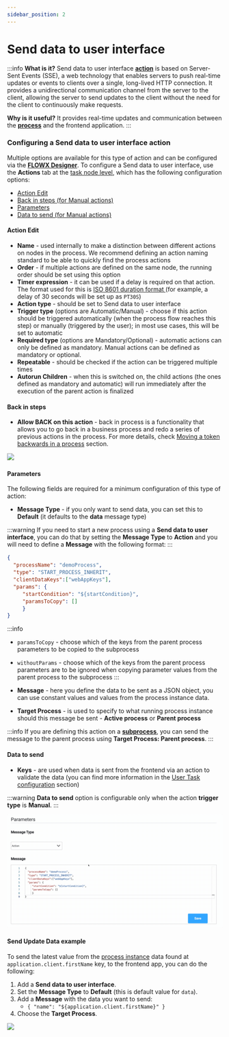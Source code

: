 ```yaml
---
sidebar_position: 2
---
```


# Send data to user interface

:::info
**What is it?** Send data to user interface [**action**](../../terms/flowx-actions) is based on Server-Sent Events (SSE), a web technology that enables servers to push real-time updates or events to clients over a single, long-lived HTTP connection. It provides a unidirectional communication channel from the server to the client, allowing the server to send updates to the client without the need for the client to continuously make requests.

**Why is it useful?** It provides real-time updates and communication between the [**process**](../../terms/flowx-process) and the frontend application.
:::

### Configuring a Send data to user interface action

Multiple options are available for this type of action and can be configured via the [**FLOWX Designer**](../../terms/flowx-ai-designer). To configure a Send data to user interface, use the **Actions** tab at the [task node level](../../flowx-designer/managing-a-process-flow/adding-a-new-node.md), which has the following configuration options:

* [Action Edit](#action-edit)
* [Back in steps (for Manual actions)](#back-in-steps)
* [Parameters](#parameters)
* [Data to send (for Manual actions)](#data-to-send)

#### Action Edit

* **Name** - used internally to make a distinction between different actions on nodes in the process. We recommend defining an action naming standard to be able to quickly find the process actions
* **Order** - if multiple actions are defined on the same node, the running order should be set using this option
* **Timer expression** - it can be used if a delay is required on that action. The format used for this is [ISO 8601 duration format ](hthttps://www.w3.org/TR/NOTE-datetime)(for example, a delay of 30 seconds will be set up as `PT30S`)
* **Action type** - should be set to Send data to user interface
* **Trigger type** (options are Automatic/Manual) - choose if this action should be triggered automatically (when the process flow reaches this step) or manually (triggered by the user); in most use cases, this will be set to automatic
* **Required type** (options are Mandatory/Optional) - automatic actions can only be defined as mandatory. Manual actions can be defined as mandatory or optional.
* **Repeatable** - should be checked if the action can be triggered multiple times
* **Autorun Children** - when this is switched on, the child actions (the ones defined as mandatory and automatic) will run immediately after the execution of the parent action is finalized

#### **Back in steps**

* **Allow BACK on this action** - back in process is a functionality that allows you to go back in a business process and redo a series of previous actions in the process. For more details, check [Moving a token backwards in a process](../../flowx-designer/managing-a-process-flow/moving-a-token-backwards-in-a-process.md) section.

![](https://s3.eu-west-1.amazonaws.com/docx.flowx.ai/building-blocks/node/websocket_action_edit.png)

#### **Parameters**

The following fields are required for a minimum configuration of this type of action:

* **Message Type** - if you only want to send data, you can set this to **Default** (it defaults to the **data** message type)

:::warning
If you need to start a new process using a **Send data to user interface**, you can do that by setting the **Message Type** to **Action** and you will need to define a **Message** with the following format:
:::


```json
{
  "processName": "demoProcess",
  "type": "START_PROCESS_INHERIT",
  "clientDataKeys":["webAppKeys"],
  "params": {
     "startCondition": "${startCondition}",
     "paramsToCopy": []
     }
}
```

:::info
* `paramsToCopy` - choose which of the keys from the parent process parameters to be copied to the subprocess

* `withoutParams` - choose which of the keys from the parent process parameters are to be ignored when copying parameter values from the parent process to the subprocess
:::

* **Message** - here you define the data to be sent as a JSON object, you can use constant values and values from the process instance data.
* **Target Process** - is used to specify to what running process instance should this message be sent - **Active process** or **Parent process**

:::info
If you are defining this action on a [**subprocess**](../node/subprocess-run-node.md), you can send the message to the parent process using **Target Process: Parent process**.
:::

#### Data to send

* **Keys** - are used when data is sent from the frontend via an action to validate the data (you can find more information in the [User Task configuration](../node/user-task-node.md) section)

:::warning
**Data to send** option is configurable only when the action **trigger type** is **Manual**.
:::

![](../node/img/websocket_data_to_send.gif)

#### Send Update Data example

To send the latest value from the [process instance](../process/active-process/process-instance.md) data found at `application.client.firstName` key, to the frontend app, you can do the following:

1. Add a **Send data to user interface**.
2. Set the **Message Type** to **Default** (this is default value for `data`).
3. Add a **Message** with the data you want to send:
   * `{ "name": "${application.client.firstName}" }`
4. Choose the **Target Process**.

![](../node/img/websocket_send_update_data.gif)